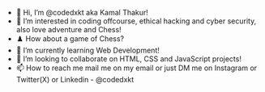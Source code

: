 - 👋 Hi, I’m @codedxkt aka Kamal Thakur!
- 👀 I’m interested in coding offcourse, ethical hacking and cyber security, also love adventure and Chess!
- ♟️ How about a game of Chess?
- 🌱 I’m currently learning Web Development!
- 💞️ I’m looking to collaborate on HTML, CSS and JavaScript projects!
- 📫 How to reach me mail me on my email or just DM me on Instagram or Twitter(X) or Linkedin - @codedxkt

<!---
codedxkt/codedxkt is a ✨ special ✨ repository because its `README.md` (this file) appears on your GitHub profile.
You can click the Preview link to take a look at your changes.
--->
